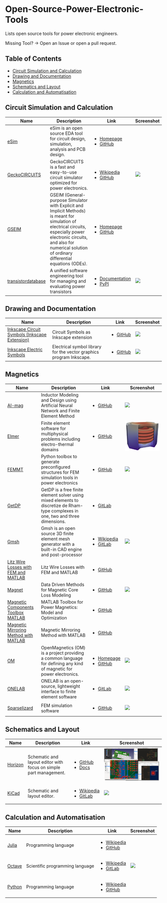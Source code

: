 # Open-Source-Power-Electronic-Tools
Lists open source tools for power electronic engineers.

Missing Tool? -> Open an Issue or open a pull request.

## Table of Contents

- [Circuit Simulation and Calculation](#Circuit-Simulation-and-Calculation)
- [Drawing and Documentation](#drawing-and-documentation)
- [Magnetics](#magnetics)
- [Schematics and Layout](#schematics-and-layout)
- [Calculation and Automatisation](#Calculation-and-automatisation)

## Circuit Simulation and Calculation

| Name | Description | Link | Screenshot |
|------|-------------|------|--------|
| [eSim](https://github.com/FOSSEE/eSim) | eSim is an open source EDA tool for circuit design, simulation, analysis and PCB design. |  <ul><li><a href="https://esim.fossee.in/home">Homepage</a></li> <li> <a href="https://github.com/FOSSEE/eSim">GitHub</a></li> </ul> | |
| [GeckoCIRCUITS](https://github.com/geckocircuits/GeckoCIRCUITS) | GeckoCIRCUITS is a fast and easy-to-use circuit simulator optimized for power electronics. |  <ul><li><a href="https://de.wikipedia.org/wiki/GeckoCircuits">Wikipedia</a></li> <li> <a href="https://github.com/geckocircuits/GeckoCIRCUITS">GitHub</a></li> </ul> | ![](Images/Gecko_Screenshot.png)|
| [GSEIM](https://github.com/gseim/gseim) | GSEIM (General-purpose Simulator with Explicit and Implicit Methods) is meant for simulation of electrical circuits, especially power electronic circuits, and also for numerical solution of ordinary differential equations (ODEs). |  <ul><li><a href="https://gseim.github.io/build/html/index.html">Homepage</a></li> <li> <a href="https://github.com/gseim/gseim">GitHub</a></li> </ul> | |
| [transistordatabase](https://github.com/upb-lea/transistordatabase) | A unified software engineering tool for managing and evaluating power transistors |  <ul> <li> <a href="https://upb-lea.github.io/transistordatabase/main/index.html">Documentation</a></li> <li><a href="https://pypi.org/project/transistordatabase/">PyPI</a></li></ul> | ![](Images/Transistordatabase.png) |


## Drawing and Documentation

| Name | Description | Link | Screenshot |
|------|-------------|------|-------|
| [Inkscape Circuit Symbols (Inkscape Extension)](https://github.com/fsmMLK/inkscapeCircuitSymbols) | Circuit Symbols as Inkscape extension | <ul><li> <a href="https://github.com/fsmMLK/inkscapeCircuitSymbols">GitHub</a></li> </ul> |![](Images/Inkscape_Circuit_Symbols.png)|
| [Inkscape Electric Symbols](https://github.com/upb-lea/Inkscape_electric_Symbols) | Electrical symbol library for the vector graphics program Inkscape. | <ul><li> <a href="https://github.com/upb-lea/Inkscape_electric_Symbols">GitHub</a></li> </ul> |![](Images/Inkscape_symbols.png)|



## Magnetics
| Name | Description | Link | Screenshot |
|------|-------------|------|-------|
| [AI-mag](https://ai-mag.github.io/) | Inductor Modeling and Design using Artificial Neural Network and Finite Element Method |  <ul><li> <a href="https://github.com/ethz-pes/AI-mag">GitHub</a></li> </ul> | ![](Images/AI-mag.png)|
| [Elmer](http://www.elmerfem.org/) | Finite element software for multiphysical problems including electro-thermal domains |  <ul><li> <a href="https://github.com/ElmerCSC/elmerfem">GitHub</a></li> </ul> | ![](Images/Elmer.png)|
| [FEMMT](https://github.com/upb-lea/FEM_Magnetics_Toolbox) | Python toolbox to generate preconfigured structures for FEM simulation tools in power electronics |  <ul><li> <a href="https://github.com/upb-lea/FEM_Magnetics_Toolbox">GitHub</a></li> </ul> | ![](Images/FEMMT.png)|
| [GetDP](https://getdp.info/) | GetDP is a free finite element solver using mixed elements to discretize de Rham-type complexes in one, two and three dimensions. |  <ul><li> <a href="https://gitlab.onelab.info/getdp/getdp">GitLab</a></li> </ul> | |
| [Gmsh](https://gmsh.info/) | Gmsh is an open source 3D finite element mesh generator with a built-in CAD engine and post-processor |  <ul><li><a href="https://en.wikipedia.org/wiki/Gmsh">Wikipedia</a></li><li> <a href="https://gitlab.onelab.info/gmsh/gmsh">GitLab</a></li> </ul> | ![](Images/Gmsh.png)|
| [Litz Wire Losses with FEM and MATLAB](https://github.com/ethz-pes/litz_wire_losses_fem_matlab) | Litz Wire Losses with FEM and MATLAB | <ul><li> <a href="https://github.com/ethz-pes/litz_wire_losses_fem_matlab">GitHub</a></li> </ul> | |
| [Magnet](https://mag-net.princeton.edu/) | Data Driven Methods for Magnetic Core Loss Modeling |  <ul><li> <a href="https://github.com/PrincetonUniversity/Magnet">GitHub</a></li> </ul> | ![](Images/magnet.png)|
| [Magnetic Components Toolbox MATLAB](https://github.com/otvam/magnetic_components_toolbox_matlab) | MATLAB Toolbox for Power Magnetics: Model and Optimization  |  <ul><li> <a href="https://github.com/otvam/magnetic_components_toolbox_matlab">GitHub</a></li> </ul> | |
| [Magnetic Mirroring Method with MATLAB](https://github.com/ethz-pes/mirroring_method_matlab) | Magnetic Mirroring Method with MATLAB  |  <ul><li> <a href="https://github.com/ethz-pes/mirroring_method_matlab">GitHub</a></li> </ul> | |
| [OM](https://openmagnetics.com/) | OpenMagnetics (OM) is a project providing a common language for defining any kind of magnetic for power electronics. |  <ul><li><a href="https://openmagnetics.com/">Homepage</a></li><li> <a href="https://github.com/OpenMagnetics/MAS">GitHub</a></li> </ul> | ![](Images/MAS.png)|
| [ONELAB](https://www.onelab.info/) | ONELAB is an open-source, lightweight interface to finite element software |  <ul><li> <a href="https://gitlab.onelab.info/explore/projects">GitLab</a></li> </ul> | ![](Images/ONELAB.png)|
| [Sparselizard](https://www.sparselizard.org/) | FEM simulation software |  <ul><li> <a href="https://github.com/halbux/sparselizard/">GitHub</a></li> </ul> | ![](Images/Sparselizard.png)|


## Schematics and Layout
| Name | Description | Link | Screenshot |
|------|-------------|------|-------|
| [Horizon](https://horizon-eda.org/) | Schematic and layout editor with focus on simple part management. | <ul><li> <a href="https://github.com/horizon-eda/horizon">GitHub</a></li> <li><a href="https://horizon-eda.readthedocs.io/en/latest/">Docs</a></li> </ul> | ![](Images/Horizon.png)|
| [KiCad](https://www.kicad.org/) | Schematic and layout editor. |  <ul><li><a href="https://en.wikipedia.org/wiki/KiCad">Wikipedia</a></li><li> <a href="https://gitlab.com/kicad">GitLab</a></li> </ul> | ![](Images/KiCad.png)|


## Calculation and Automatisation
| Name | Description | Link | Screenshot |
|------|-------------|------|-------|
| [Julia](https://www.julialang.org/) | Programming language |  <ul><li><a href="https://en.wikipedia.org/wiki/Julia_(programming_language)">Wikipedia</a></li><li> <a href="https://github.com/JuliaLang/julia">GitHub</a></li> </ul> | |
| [Octave](https://www.gnu.org/software/octave/) | Scientific programming language |  <ul><li><a href="https://en.wikipedia.org/wiki/GNU_Octave">Wikipedia</a></li><li> <a href="https://gitlab.com/gnu-octave/octave">GitLab</a></li> </ul> | ![](Images/Octave.png)|
| [Python](https://www.python.org/) | Programming language |  <ul><li><a href="https://en.wikipedia.org/wiki/Python_(programming_language)">Wikipedia</a></li><li> <a href="https://github.com/python/">GitHub</a></li> </ul> | |

